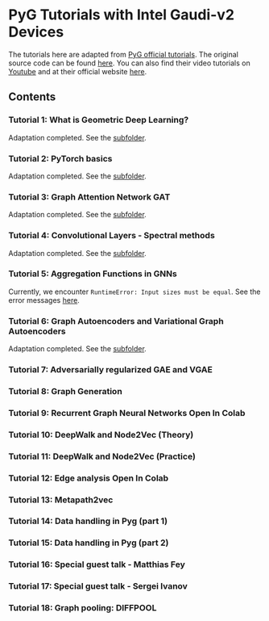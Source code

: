 # PyG Tutorials with Intel Gaudi-v2 Devices

The tutorials here are adapted from [PyG official tutorials](https://pytorch-geometric.readthedocs.io/en/stable/get_started/colabs.html).
The original source code can be found [here](https://github.com/AntonioLonga/PytorchGeometricTutorial).
You can also find their video tutorials on [Youtube](https://www.youtube.com/user/94longa2112/featured) and at their official website [here](https://antoniolonga.github.io/Pytorch_geometric_tutorials/index.html).

## Contents

### Tutorial 1: What is Geometric Deep Learning?

Adaptation completed. See the [subfolder](Tutorial1/).

### Tutorial 2: PyTorch basics

Adaptation completed. See the [subfolder](Tutorial2/).

### Tutorial 3: Graph Attention Network GAT

Adaptation completed. See the [subfolder](Tutorial3/).

### Tutorial 4: Convolutional Layers - Spectral methods

Adaptation completed. See the [subfolder](Tutorial4/).

### Tutorial 5: Aggregation Functions in GNNs

Currently, we encounter `RuntimeError: Input sizes must be equal`.
See the error messages [here](Tutorial5/error_html.pdf).

### Tutorial 6: Graph Autoencoders and Variational Graph Autoencoders

Adaptation completed. See the [subfolder](Tutorial6/).

### Tutorial 7: Adversarially regularized GAE and VGAE

### Tutorial 8: Graph Generation

### Tutorial 9: Recurrent Graph Neural Networks Open In Colab

### Tutorial 10: DeepWalk and Node2Vec (Theory)

### Tutorial 11: DeepWalk and Node2Vec (Practice)

### Tutorial 12: Edge analysis Open In Colab

### Tutorial 13: Metapath2vec

### Tutorial 14: Data handling in Pyg (part 1)

### Tutorial 15: Data handling in Pyg (part 2)

### Tutorial 16: Special guest talk - Matthias Fey

### Tutorial 17: Special guest talk - Sergei Ivanov

### Tutorial 18: Graph pooling: DIFFPOOL

